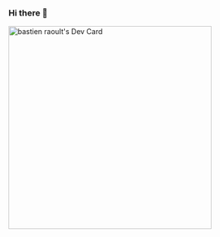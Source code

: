 ### Hi there 👋
<a href="https://app.daily.dev/kimiko"><img src="https://api.daily.dev/devcards/afca78d9068841329144986fe5c34dc3.png?r=qa1" width="400" alt="bastien raoult's Dev Card"/></a>

<!--
**kimiko1/kimiko1** is a ✨ _special_ ✨ repository because its `README.md` (this file) appears on your GitHub profile.

Here are some ideas to get you started:

- 🔭 I’m currently working on ...
- 🌱 I’m currently learning ...
- 👯 I’m looking to collaborate on ...
- 🤔 I’m looking for help with ...
- 💬 Ask me about ...
- 📫 How to reach me: ...
- 😄 Pronouns: ...
- ⚡ Fun fact: ...
-->

